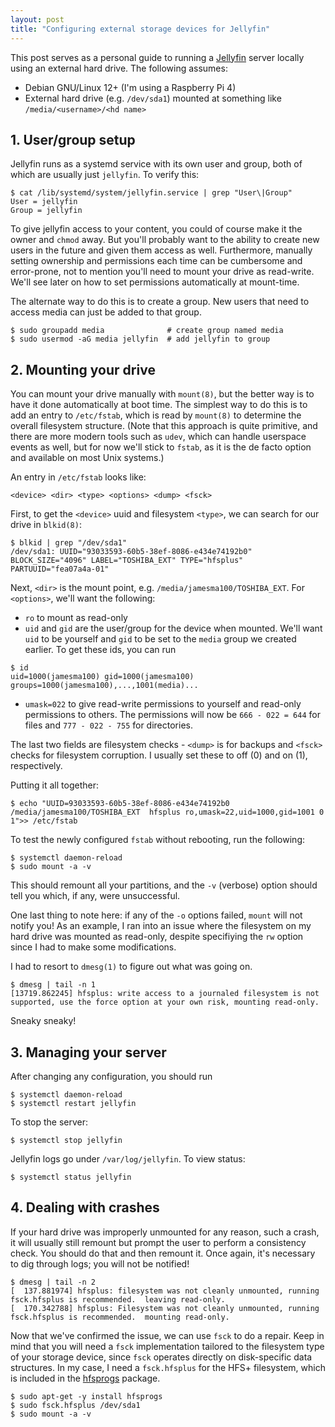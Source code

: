 ```yaml
---
layout: post
title: "Configuring external storage devices for Jellyfin"
---
```

This post serves as a personal guide to running a [Jellyfin](https://jellyfin.org/) server locally using an external hard drive. The following assumes:
- Debian GNU/Linux 12+ (I'm using a Raspberry Pi 4)
- External hard drive (e.g. `/dev/sda1`) mounted at something like `/media/<username>/<hd name>`

## 1. User/group setup
Jellyfin runs as a systemd service with its own user and group, both of which are usually just `jellyfin`. To verify this:
```
$ cat /lib/systemd/system/jellyfin.service | grep "User\|Group"
User = jellyfin
Group = jellyfin
```
To give jellyfin access to your content, you could of course make it the owner and `chmod` away. But you'll probably want to the ability to create new users in the future and given them access as well. Furthermore, manually setting ownership and permissions each time can be cumbersome and error-prone, not to mention you'll need to mount your drive as read-write. We'll see later on how to set permissions automatically at mount-time.

The alternate way to do this is to create a group. New users that need to access media can just be added to that group.

```
$ sudo groupadd media              # create group named media
$ sudo usermod -aG media jellyfin  # add jellyfin to group
```

## 2. Mounting your drive
You can mount your drive manually with `mount(8)`, but the better way is to have it done automatically at boot time.
The simplest way to do this is to add an entry to `/etc/fstab`, which is read by `mount(8)` to determine the overall filesystem structure.
(Note that this approach is quite primitive, and there are more modern tools such as `udev`, which can handle userspace events as well, but for now we'll stick to `fstab`, as it is the de facto option and available on most Unix systems.)

An entry in `/etc/fstab` looks like:
```
<device> <dir> <type> <options> <dump> <fsck>
```
First, to get the `<device>` uuid and filesystem `<type>`, we can search for our drive in `blkid(8)`:
```
$ blkid | grep "/dev/sda1"
/dev/sda1: UUID="93033593-60b5-38ef-8086-e434e74192b0" BLOCK_SIZE="4096" LABEL="TOSHIBA_EXT" TYPE="hfsplus" PARTUUID="fea07a4a-01"
```
Next, `<dir>` is the mount point, e.g. `/media/jamesma100/TOSHIBA_EXT`. For `<options>`, we'll want the following:
- `ro` to mount as read-only
- `uid` and `gid` are the user/group for the device when mounted. We'll want `uid` to be yourself and `gid` to be set to the `media` group we created earlier. To get these ids, you can run
```
$ id
uid=1000(jamesma100) gid=1000(jamesma100) groups=1000(jamesma100),...,1001(media)...
```
- `umask=022` to give read-write permissions to yourself and read-only permissions to others. The permissions will now be `666 - 022 = 644` for files and `777 - 022 - 755` for directories.

The last two fields are filesystem checks - `<dump>` is for backups and `<fsck>` checks for filesystem corruption. I usually set these to off (0) and on (1), respectively.

Putting it all together:
```
$ echo "UUID=93033593-60b5-38ef-8086-e434e74192b0  /media/jamesma100/TOSHIBA_EXT  hfsplus ro,umask=22,uid=1000,gid=1001 0 1">> /etc/fstab
```

To test the newly configured `fstab` without rebooting, run the following:
```
$ systemctl daemon-reload
$ sudo mount -a -v
```
This should remount all your partitions, and the `-v` (verbose) option should tell you which, if any, were unsuccessful.

One last thing to note here: if any of the `-o` options failed, `mount` will not notify you!
As an example, I ran into an issue where the filesystem on my hard drive was mounted as read-only, despite specifiying the `rw` option since I had to make some modifications.

I had to resort to `dmesg(1)` to figure out what was going on.
```
$ dmesg | tail -n 1
[13719.862245] hfsplus: write access to a journaled filesystem is not supported, use the force option at your own risk, mounting read-only.
```
Sneaky sneaky!

## 3. Managing your server
After changing any configuration, you should run
```
$ systemctl daemon-reload
$ systemctl restart jellyfin
```

To stop the server:
```
$ systemctl stop jellyfin
```

Jellyfin logs go under `/var/log/jellyfin`. To view status:
```
$ systemctl status jellyfin
```

## 4. Dealing with crashes
If your hard drive was improperly unmounted for any reason, such a crash, it will usually still remount but prompt the user to perform a consistency check. You should do that and then remount it. Once again, it's necessary to dig through logs; you will not be notified!

```
$ dmesg | tail -n 2
[  137.881974] hfsplus: filesystem was not cleanly unmounted, running fsck.hfsplus is recommended.  leaving read-only.
[  170.342788] hfsplus: Filesystem was not cleanly unmounted, running fsck.hfsplus is recommended.  mounting read-only.
```
Now that we've confirmed the issue, we can use `fsck` to do a repair. Keep in mind that you will need a `fsck` implementation tailored to the filesystem type of your storage device, since `fsck` operates directly on disk-specific data structures. In my case, I need a `fsck.hfsplus` for the HFS+ filesystem, which is included in the [hfsprogs](https://packages.debian.org/sid/hfsprogs) package.

```
$ sudo apt-get -y install hfsprogs
$ sudo fsck.hfsplus /dev/sda1
$ sudo mount -a -v
```
